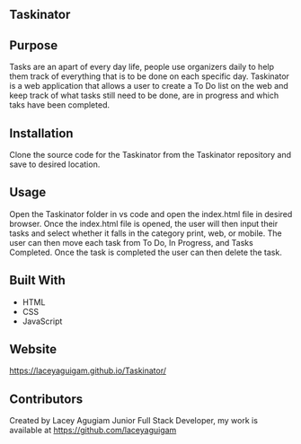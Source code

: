## Taskinator

## Purpose

Tasks are an apart of every day life, people use organizers daily to help them track of everything that is to be done on each specific day. Taskinator is a web application that allows a user to create a To Do list on the web and keep track of what tasks still need to be done, are in progress and which taks have been completed.
## Installation

Clone the source code for the Taskinator from the Taskinator repository and save to desired location.
## Usage 

Open the Taskinator folder in vs code and open the index.html file in desired browser. Once the index.html file is opened, the user will then input their tasks and select whether it falls in the category print, web, or mobile. 
The user can then move each task from To Do, In Progress, and Tasks Completed. 
Once the task is completed the user can then delete the task. 

## Built With

* HTML
* CSS
* JavaScript
## Website

 https://laceyaguigam.github.io/Taskinator/

 
## Contributors 

Created by Lacey Agugiam Junior Full Stack Developer, my work is available at https://github.com/laceyaguigam

